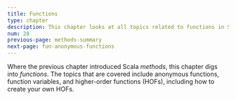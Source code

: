 ```yaml
---
title: Functions
type: chapter
description: This chapter looks at all topics related to functions in Scala 3.
num: 28
previous-page: methods-summary
next-page: fun-anonymous-functions
---
```



Where the previous chapter introduced Scala *methods*, this chapter digs into *functions*.
The topics that are covered include anonymous functions, function variables, and higher-order functions (HOFs), including how to create your own HOFs.

